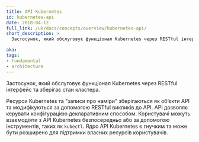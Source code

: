 ```yaml
---
title: API Kubernetes 
id: kubernetes-api
date: 2018-04-12
full_link: /uk/docs/concepts/overview/kubernetes-api/
short_description: >
  Застосунок, який обслуговує функціонал Kubernetes через RESTful інтерфейс та зберігає стан кластера.

aka: 
tags:
- fundamental
- architecture
---
```


Застосунок, який обслуговує функціонал Kubernetes через RESTful інтерфейс та зберігає стан кластера.

<!--more--> 

Ресурси Kubernetes та "записи про наміри" зберігаються як обʼєкти API та модифікуються за допомогою RESTful викликів до API. API дозволяє керувати конфігурацією декларативним способом. Користувачі можуть взаємодіяти з API Kubernetes безпосередньо або за допомогою інструментів, таких як `kubectl`. Ядро API Kubernetes є гнучким та може бути розширено для підтримки власних ресурсів користувачів.
